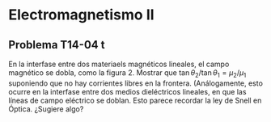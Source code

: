 # Electromagnetismo II
## Problema T14-04 t

En la interfase entre dos materiaels magnéticos lineales, el campo magnético
se dobla, como la figura 2. Mostrar que
$`\tan\theta_2/\tan\theta_1 = \mu_2/\mu_1`$ suponiendo que no hay corrientes
libres en la frontera. (Análogamente, esto ocurre en la interfase entre dos
medios dieléctricos lineales, en que las líneas de campo eléctrico se doblan.
Esto parece recordar la ley de Snell en Óptica. ¿Sugiere algo?
